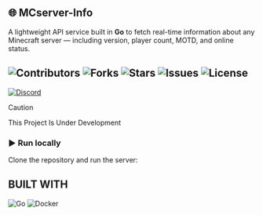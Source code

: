 ##     :globe_with_meridians:  MCserver-Info
  A lightweight API service built in **Go** to fetch real-time information about any Minecraft server — including version, player count, MOTD, and online status.

![Contributors](https://img.shields.io/github/contributors/iamsparkedev/mcserver-info)
![Forks](https://img.shields.io/github/forks/iamsparkedev/mcserver-info?style=social)
![Stars](https://img.shields.io/github/stars/iamsparkedev/mcserver-info?style=social)
![Issues](https://img.shields.io/github/issues/imsparkedev/mcserver-info)
![License](https://img.shields.io/github/license/iamsparkedev/mcserver-info)
-----
[![Discord](https://discordapp.com/api/guilds/1418891584732266669/widget.png?style=banner2)](https://discord.gg/UgQHxrCk2z)

> [!CAUTION]
>
> This Project Is Under Development


### ▶️ Run locally

Clone the repository and run the server:

## BUILT WITH
![Go](https://img.shields.io/badge/Go-00ADD8?style=for-the-badge&logo=go&logoColor=fff)
![Docker](https://img.shields.io/badge/Docker-2496ED?style=for-the-badge&logo=docker&logoColor=fff)
